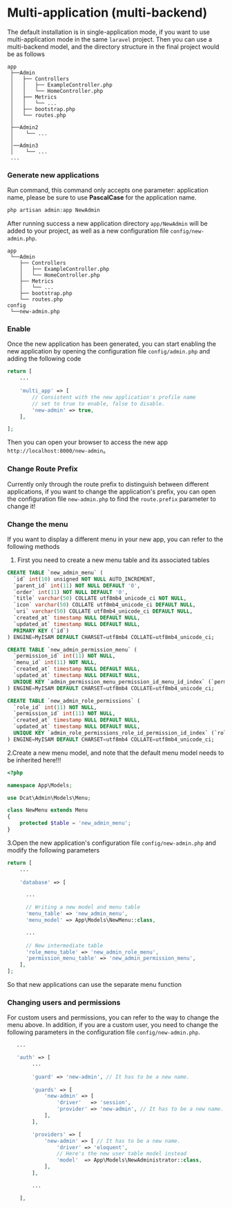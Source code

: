 # Multi-application (multi-backend)

The default installation is in single-application mode, if you want to use multi-application mode in the same `laravel` project. Then you can use a multi-backend model, and the directory structure in the final project would be as follows

```
app
 ├──Admin
 │   ├── Controllers
 │   │   ├── ExampleController.php
 │   │   └── HomeController.php
 │   ├── Metrics
 │   │   └── ...
 │   ├── bootstrap.php
 │   └── routes.php
 │
 ├──Admin2
 │    └── ...
 │   
 │──Admin3
 │    └── ...
 ...
```

### Generate new applications

Run command, this command only accepts one parameter: application name, please be sure to use **PascalCase** for the application name.

```php
php artisan admin:app NewAdmin
```

After running success a new application directory `app/NewAdmin` will be added to your project, as well as a new configuration file `config/new-admin.php`.

```
app
 └──Admin
    ├── Controllers
    │   ├── ExampleController.php
    │   └── HomeController.php
    ├── Metrics
    │   └── ...
    ├── bootstrap.php
    └── routes.php
config
 └──new-admin.php
```

### Enable

Once the new application has been generated, you can start enabling the new application by opening the configuration file `config/admin.php` and adding the following code

```php
return [
    ...
    
    'multi_app' => [
        // Consistent with the new application's profile name
        // set to true to enable, false to disable.
        'new-admin' => true,
    ],

];
```

Then you can open your browser to access the new app `http://localhost:8000/new-admin`。


### Change Route Prefix

Currently only through the route prefix to distinguish between different applications, if you want to change the application's prefix, you can open the configuration file `new-admin.php` to find the `route.prefix` parameter to change it!

### Change the menu

If you want to display a different menu in your new app, you can refer to the following methods

1. First you need to create a new menu table and its associated tables
```sql
CREATE TABLE `new_admin_menu` (
  `id` int(10) unsigned NOT NULL AUTO_INCREMENT,
  `parent_id` int(11) NOT NULL DEFAULT '0',
  `order` int(11) NOT NULL DEFAULT '0',
  `title` varchar(50) COLLATE utf8mb4_unicode_ci NOT NULL,
  `icon` varchar(50) COLLATE utf8mb4_unicode_ci DEFAULT NULL,
  `uri` varchar(50) COLLATE utf8mb4_unicode_ci DEFAULT NULL,
  `created_at` timestamp NULL DEFAULT NULL,
  `updated_at` timestamp NULL DEFAULT NULL,
  PRIMARY KEY (`id`)
) ENGINE=MyISAM DEFAULT CHARSET=utf8mb4 COLLATE=utf8mb4_unicode_ci;

CREATE TABLE `new_admin_permission_menu` (
  `permission_id` int(11) NOT NULL,
  `menu_id` int(11) NOT NULL,
  `created_at` timestamp NULL DEFAULT NULL,
  `updated_at` timestamp NULL DEFAULT NULL,
  UNIQUE KEY `admin_permission_menu_permission_id_menu_id_index` (`permission_id`,`menu_id`) USING BTREE
) ENGINE=MyISAM DEFAULT CHARSET=utf8mb4 COLLATE=utf8mb4_unicode_ci;

CREATE TABLE `new_admin_role_permissions` (
  `role_id` int(11) NOT NULL,
  `permission_id` int(11) NOT NULL,
  `created_at` timestamp NULL DEFAULT NULL,
  `updated_at` timestamp NULL DEFAULT NULL,
  UNIQUE KEY `admin_role_permissions_role_id_permission_id_index` (`role_id`,`permission_id`) USING BTREE
) ENGINE=MyISAM DEFAULT CHARSET=utf8mb4 COLLATE=utf8mb4_unicode_ci;
```

2.Create a new menu model, and note that the default menu model needs to be inherited here!!!
```php
<?php

namespace App\Models;

use Dcat\Admin\Models\Menu;

class NewMenu extends Menu
{
    protected $table = 'new_admin_menu';
}
```

3.Open the new application's configuration file `config/new-admin.php` and modify the following parameters
```php
return [
    ...
	
	'database' => [

	  ...

	  // Writing a new model and menu table
	  'menu_table' => 'new_admin_menu',
	  'menu_model' => App\Models\NewMenu::class,

      ...
	  
	  // New intermediate table
	  'role_menu_table' => 'new_admin_role_menu',
	  'permission_menu_table' => 'new_admin_permission_menu',
	],
];
```

So that new applications can use the separate menu function

### Changing users and permissions

For custom users and permissions, you can refer to the way to change the menu above. In addition, if you are a custom user, you need to change the following parameters in the configuration file `config/new-admin.php`.

```php
   ...

   'auth' => [
        ...
        
        'guard' => 'new-admin', // It has to be a new name.
        
		'guards' => [
			'new-admin' => [
				'driver'   => 'session',
				'provider' => 'new-admin', // It has to be a new name.
			],
		],

		'providers' => [
			'new-admin' => [ // It has to be a new name.
				'driver' => 'eloquent',
				// Here's the new user table model instead
				'model'  => App\Models\NewAdministrator::class,
			],
		],

        ...

    ],
```



